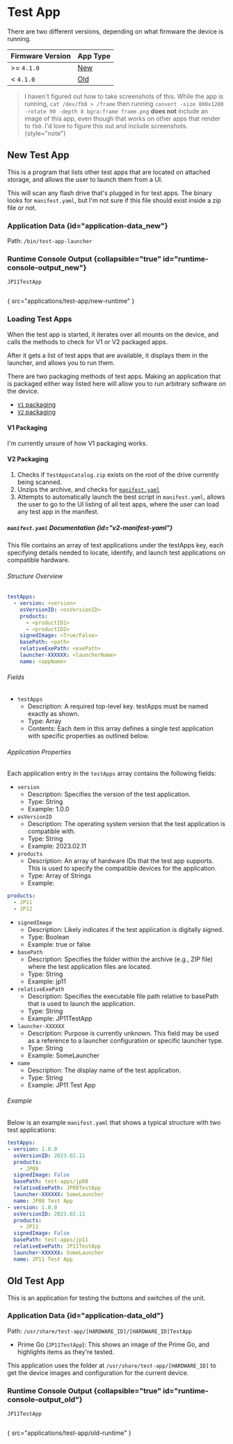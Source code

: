 # Test App

There are two different versions, depending on what firmware the device is running.

| Firmware Version | App Type             |
|------------------|----------------------|
| >= `4.1.0`       | [New](#new-test-app) |
| < `4.1.0`        | [Old](#old-test-app) |

> I haven't figured out how to take screenshots of this. While the app is running, `cat /dev/fb0 > /frame` then running
`convert -size 800x1280 -rotate 90 -depth 8 bgra:frame frame.png` **does not** include an image of this app, even though
> that works on other apps that render to `fb0`. I'd love to figure this out and include screenshots.
> {style="note"}

## New Test App

This is a program that lists other test apps that are located on attached storage, and
allows the user to launch them from a UI.

This will scan any flash drive that's plugged in for test apps. The binary looks for `manifest.yaml`, but I'm not sure
if this file should exist inside a zip file or not.

### Application Data {id="application-data_new"}

Path: `/bin/test-app-launcher`

### Runtime Console Output {collapsible="true" id="runtime-console-output_new"}

`JP11TestApp`

```
```

{ src="applications/test-app/new-runtime" }

### Loading Test Apps

When the test app is started, it iterates over all mounts on the device, and calls the methods to check for V1 or V2
packaged apps.

After it gets a list of test apps that are available, it displays them in the launcher, and allows you to run them.

There are two packaging methods of test apps. Making an application that is packaged either way listed here will allow
you to run arbitrary software on the device.

- [`V1` packaging](#v1-packaging)
- [`V2` packaging](#v2-packaging)

#### V1 Packaging

I'm currently unsure of how V1 packaging works.

[//]: # (TODO: Reasearch this)

#### V2 Packaging

1. Checks if `TestAppsCatalog.zip` exists on the root of the drive currently being scanned.
2. Unzips the archive, and checks for [`manifest.yaml`](#v2-manifest-yaml)
3. Attempts to automatically launch the best script in `manifest.yaml`, allows the user to go to the UI listing of all
   test apps, where the user can load any test app in the manifest.

##### `manifest.yaml` Documentation {id="v2-manifest-yaml"}

This file contains an array of test applications under the testApps key, each specifying details needed to locate,
identify, and launch test applications on compatible hardware.

###### Structure Overview

```yaml
testApps:
  - version: <version>
    osVersionID: <osVersionID>
    products:
      - <productID1>
      - <productID2>
    signedImage: <True/False>
    basePath: <path>
    relativeExePath: <exePath>
    launcher-XXXXXX: <launcherName>
    name: <appName>
```

###### Fields

- `testApps`
    - Description: A required top-level key. testApps must be named exactly as shown.
    - Type: Array
    - Contents: Each item in this array defines a single test application with specific properties as outlined below.

###### Application Properties

Each application entry in the `testApps` array contains the following fields:

- `version`
    - Description: Specifies the version of the test application.
    - Type: String
    - Example: 1.0.0
- `osVersionID`
    - Description: The operating system version that the test application is compatible with.
    - Type: String
    - Example: 2023.02.11
- `products`
    - Description: An array of hardware IDs that the test app supports. This is used to specify the compatible devices
      for the application.
    - Type: Array of Strings
    - Example:

```yaml
products:
  - JP11
  - JP12
```

- `signedImage`
    - Description: Likely indicates if the test application is digitally signed.
    - Type: Boolean
    - Example: true or false
- `basePath`
    - Description: Specifies the folder within the archive (e.g., ZIP file) where the test application files are
      located.
    - Type: String
    - Example: jp11
- `relativeExePath`
    - Description: Specifies the executable file path relative to basePath that is used to launch the application.
    - Type: String
    - Example: JP11TestApp
- `launcher-XXXXXX`
    - Description: Purpose is currently unknown. This field may be used as a reference to a launcher configuration or
      specific launcher type.
    - Type: String
    - Example: SomeLauncher
- `name`
    - Description: The display name of the test application.
    - Type: String
    - Example: JP11 Test App

###### Example

Below is an example `manifest.yaml` that shows a typical structure with two test applications:

```yaml
testApps:
- version: 1.0.0
  osVersionID: 2023.02.11
  products:
    - JP08
  signedImage: False
  basePath: test-apps/jp08
  relativeExePath: JP08TestApp
  launcher-XXXXXX: SomeLauncher
  name: JP08 Test App
- version: 1.0.0
  osVersionID: 2023.02.11
  products:
    - JP11
  signedImage: False
  basePath: test-apps/jp11
  relativeExePath: JP11TestApp
  launcher-XXXXXX: SomeLauncher
  name: JP11 Test App
```

## Old Test App

This is an application for testing the buttons and switches of the unit.

### Application Data {id="application-data_old"}

Path: `/usr/share/test-app/[HARDWARE_ID]/[HARDWARE_ID]TestApp`

- Prime Go (`JP11TestApp`): This shows an image of the Prime Go, and highlights items as they're tested.

This application uses the folder at `/usr/share/test-app/[HARDWARE_ID]` to get the device images and configuration for
the current device.

[//]: # (TODO: Additional Research)

### Runtime Console Output {collapsible="true" id="runtime-console-output_old"}

`JP11TestApp`

```
```

{ src="applications/test-app/old-runtime" }

